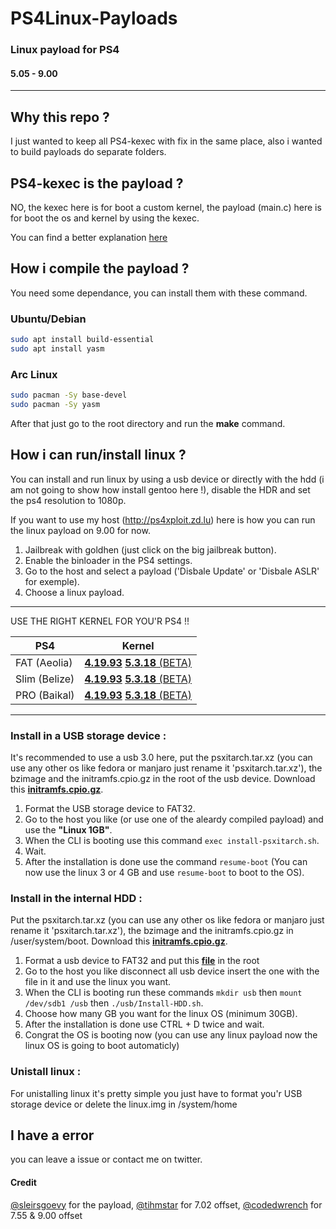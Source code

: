 # PS4Linux-Payloads
### Linux payload for PS4
#### 5.05 - 9.00

------------

## Why this repo ?
I just wanted to keep all PS4-kexec with fix in the same place, also i wanted to build payloads do separate folders.

## PS4-kexec is the payload ?
NO, the kexec here is for boot a custom kernel, the payload (main.c) here is for boot the os and kernel by using the kexec.

You can find a better explanation [here](https://en.wikipedia.org/wiki/Kexec)

## How i compile the payload ?

You need some dependance, you can install them with these command.

### Ubuntu/Debian
```bash
sudo apt install build-essential
sudo apt install yasm
```

### Arc Linux
```bash
sudo pacman -Sy base-devel
sudo pacman -Sy yasm
```
After that just go to the root directory and run the **make** command.

## How i can run/install linux ?
You can install and run linux by using a usb device or directly with the hdd (i am not going to show how install gentoo here !), disable the HDR and set the ps4 resolution to 1080p. 

If you want to use my host (http://ps4xploit.zd.lu) here is how you can run the linux payload on 9.00 for now.

1) Jailbreak with goldhen (just click on the big jailbreak button).
2) Enable the binloader in the PS4 settings.
3) Go to the host and select a payload ('Disbale Update' or 'Disbale ASLR' for exemple).
4) Choose a linux payload.

___

USE THE RIGHT KERNEL FOR YOU'R PS4 !!

| PS4         | Kernel     |
|--------------|-----------|
| FAT (Aeolia) | [**4.19.93**](https://mega.nz/file/EJhBzTIQ#rpbOcpIpulojUxRUiZjLQ7RqS6tlNc6JmcCrgSxyG-g) [**5.3.18** (BETA)](https://github.com/ps4boot/ps4-linux/releases/download/v1/bzImageAeolia)|
| Slim (Belize) | [**4.19.93**](https://github.com/Nazky/ps4-linux/releases/download/4.19.93-belize/bzImage) [**5.3.18** (BETA)](https://github.com/ps4boot/ps4-linux/releases/download/v1/bzImage) |
| PRO (Baikal) | [**4.19.93**](https://mega.nz/file/4FhBjbaS#zgy2TFTPN1fdWLyLZaJJBfIv2cZQOExdXvfYRVqIHNU) [**5.3.18** (BETA)](https://github.com/ps4boot/ps4-linux/releases/download/v1/bzImageBaikal)  |

___

### Install in a USB storage device :
It's recommended to use a usb 3.0 here, put the psxitarch.tar.xz (you can use any other os like fedora or manjaro just rename it 'psxitarch.tar.xz'), the bzimage and the initramfs.cpio.gz in the root of the usb device.
Download this [**initramfs.cpio.gz**](https://github.com/hippie68/psxitarch-how-to/releases/download/v1.00/initramfs.cpio.gz).

1) Format the USB storage device to FAT32.
2) Go to the host you like (or use one of the aleardy compiled payload) and use the **"Linux 1GB"**.
3) When the CLI is booting use this command ```exec install-psxitarch.sh```.
5) Wait.
6) After the installation is done use the command ```resume-boot``` (You can now use the linux 3 or 4 GB and use ```resume-boot``` to boot to the OS).

### Install in the internal HDD :
Put the psxitarch.tar.xz (you can use any other os like fedora or manjaro just rename it 'psxitarch.tar.xz'), the bzimage and the initramfs.cpio.gz in /user/system/boot.
Download this [**initramfs.cpio.gz**](https://mega.nz/file/g0J3USrD#qRQhmJXUaAD0lz4N6HlER6OlLjVlXDWF99WRI1auV94).

1) Format a usb device to FAT32 and put this [**file**](https://mega.nz/file/phZ13ShL#YZKkKhFrmkrVmRpIrjc8EnrvDr5iuEEn4xXXtRh4Jo0) in the root
2) Go to the host you like disconnect all usb device insert the one with the file in it and use the linux you want.
3) When the CLI is booting run these commands ```mkdir usb``` then ```mount /dev/sdb1 /usb``` then ```./usb/Install-HDD.sh```.
4) Choose how many GB you want for the linux OS (minimum 30GB).
5) After the installation is done use CTRL + D twice and wait.
6) Congrat the OS is booting now (you can use any linux payload now the linux OS is going to boot automaticly)

### Unistall linux :
For unistalling linux it's pretty simple you just have to format you'r USB storage device or delete the linux.img in /system/home

## I have a error

you can leave a issue or contact me on twitter.

#### Credit
[@sleirsgoevy](https://github.com/sleirsgoevy/ "@sleirsgoevy") for the payload, [@tihmstar](https://github.com/tihmstar "@tihmstar") for 7.02 offset, [@codedwrench](https://github.com/codedwrench "@codedwrench") for 7.55 & 9.00 offset
